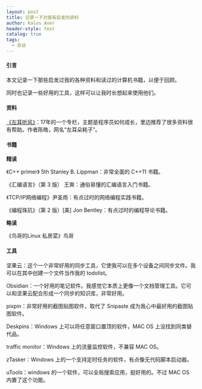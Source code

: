 ```yaml
---
layout: post
title: 记录一下对我有启发的资料
author: Kalos Aner
header-style: text
catalog: true
tags:
  - 杂谈
---
```


#### **引言**

本文记录一下那些启发过我的各种资料和读过的计算机书籍，以便于回顾。

同时也记录一些好用的工具，这样可以让我时长想起来使用他们。

#### **资料**

[《左耳听风》](https://time.geekbang.org/column/intro/100002201?tab=catalog)：17年的一个专栏，主题是程序员如何成长，里边推荐了很多资料很有帮助。作者陈皓，网名“左耳朵耗子”。

#### **书籍**

**精读**

《C++ primer》 5th Stanley B. Lippman：非常全面的 C++11 书籍。

《汇编语言》（第 3 版） 王爽：通俗易懂的汇编语言入门书籍。

《TCP/IP网络编程》尹圣雨：有点过时的网络编程实践书籍。

《编程珠玑》（第 2 版）[美] Jon Bentley：有点过时的编程导论书籍。

**略读**

《鸟哥的Linux 私房菜》鸟哥

#### **工具**

坚果云：这个一个非常好用的同步工具，它使我可以在多个设备之间同步文件。我可以在其中创建一个文件当作我的 todolist。

Obsidian：一个好用的笔记软件。我感觉它本质上更像一个文档管理工具。它可以和坚果云配合形成一个同步的知识库，非常好用。

pixpin：非常好用的截图贴图软件，取代了 Snipaste 成为我心中最好用的截图贴图软件。

Deskpins：Windows 上可以将任意窗口置顶的软件，MAC OS 上没找到同类替代品。

traffic monitor：Windows 上的流量监控软件，不兼容 MAC OS。

zTasker：Windows 上的一个支持定时任务的软件，有点像无代码脚本启动器。

uTools：windows 的一个软件，可以全局搜索应用，挺好用的。不过 MAC OS 内置了这个功能。
